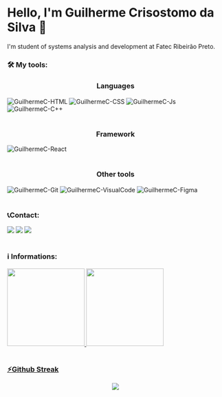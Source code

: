 # Hello, I'm Guilherme Crisostomo da Silva 👋
I'm student of systems analysis and development at Fatec Ribeirão Preto.
<!--
**guicrisostomo/guicrisostomo** is a ✨ _special_ ✨ repository because its `README.md` (this file) appears on your GitHub profile.

Here are some ideas to get you started:

- 🔭 I’m currently working on ...
- 🌱 I’m currently learning ...
- 👯 I’m looking to collaborate on ...
- 🤔 I’m looking for help with ...
- 💬 Ask me about ...
- 📫 How to reach me: ...
- 😄 Pronouns: ...
- ⚡ Fun fact: ...
-->

### 🛠 My tools:

<h3 align="center">
  Languages 
</h3>

<div>
  <img align="center" alt="GuilhermeC-HTML" src="https://img.shields.io/badge/HTML5-E34F26?style=for-the-badge&logo=html5&logoColor=white">
  <img align="center" alt="GuilhermeC-CSS" src="https://img.shields.io/badge/CSS3-1572B6?style=for-the-badge&logo=css3&logoColor=white">
  <img align="center" alt="GuilhermeC-Js" src="https://img.shields.io/badge/JavaScript-F7DF1E?style=for-the-badge&logo=javascript&logoColor=black">
  <img align="center" alt="GuilhermeC-C++" src="https://img.shields.io/badge/C%2B%2B-00599C?style=for-the-badge&logo=c%2B%2B&logoColor=white">
</div>

<br />

<h3 align="center">
  Framework 
</h3>

<div>
  <img align="center" alt="GuilhermeC-React" src="https://img.shields.io/badge/react-C.svg?style=for-the-badge&logo=react&color=282C34" />
</div>

<br />

<h3 align="center">
  Other tools 
</h3>

<div>
  <img align="center" alt="GuilhermeC-Git" src="https://img.shields.io/badge/git-%23F05033.svg?style=for-the-badge&logo=git&logoColor=white">
  <img align="center" alt="GuilhermeC-VisualCode" src="https://img.shields.io/badge/Visual%20Studio%20Code-0078d7.svg?style=for-the-badge&logo=visual-studio-code&logoColor=white">
  <img align="center" alt="GuilhermeC-Figma" src="https://img.shields.io/badge/figma-C.svg?style=for-the-badge&logo=figma&color=fff">
</div>

<br />

### 📞Contact:

<div>
<a href="https://www.instagram.com/guilherme.crisostomo/" target="_blank"><img src="https://img.shields.io/badge/-Instagram-%23E4405F?style=for-the-badge&logo=instagram&logoColor=white" target="_blank"></a>
<a href = "mailto:guilherme.silva9872@gmail.com"><img src="https://img.shields.io/badge/Gmail-D14836?style=for-the-badge&logo=gmail&logoColor=white" target="_blank"></a>
<a href="https://www.linkedin.com/in/guilherme-crisostomo-da-silva/" target="_blank"><img src="https://img.shields.io/badge/-LinkedIn-%230077B5?style=for-the-badge&logo=linkedin&logoColor=white" target="_blank"></a>   
</div>

<br />

### ℹ️ Informations:

<div>
<a href="https://github.com/guicrisostomo">
<img height="180em" src="https://github-readme-stats.vercel.app/api/top-langs/?username=guicrisostomo&layout=compact&langs_count=7&theme=dracula"/>
<img height="180em" src="https://github-readme-stats.vercel.app/api?username=guicrisostomo&show_icons=true&theme=dracula&include_all_commits=true&count_private=true"/>
</div>

<br />

### ⚡Github Streak

<div align="center">
  <img src="http://github-readme-streak-stats.herokuapp.com?user=guicrisostomo&theme=neon-dark&hide_border=true&background=DD272700">
</div>
